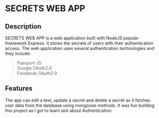 # SECRETS WEB APP

## Description
SECRETS WEB APP is a web application built with NodeJS popular framework Express. It stores the secrets of users with their authentication access.
The web application uses several authentication technologies and they include:
> Passport JS  
> Google OAuth2.0  
> Facebook OAuth2.0

## Features
The app can edit a text, update a secret and delete a secret as it fetches user data from the database using mongoose methods. It was fun building this project as I got to learn alot about Authentication.